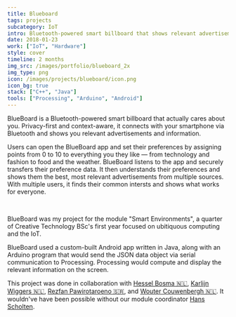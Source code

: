```yaml
---
title: Blueboard
tags: projects
subcategory: IoT
intro: Bluetooth-powered smart billboard that shows relevant advertisements and information based on who's passing by it.
date: 2018-01-23
work: ["IoT", "Hardware"]
style: cover
timeline: 2 months
img_src: /images/portfolio/blueboard_2x
img_type: png
icon: /images/projects/blueboard/icon.png
icon_bg: true
stack: ["C++", "Java"]
tools: ["Processing", "Arduino", "Android"]
---
```


BlueBoard is a Bluetooth-powered smart billboard that actually cares about you. Privacy-first and context-aware, it connects with your smartphone via Bluetooth and shows you relevant advertisements and information.

<!--more-->

Users can open the BlueBoard app and set their preferences by assigning points from 0 to 10 to everything you they like — from technology and fashion to food and the weather. BlueBoard listens to the app and securely transfers their preference data. It then understands their preferences and shows them the best, most relevant advertisements from multiple sources. With multiple users, it finds their common intersts and shows what works for everyone.

<div class="two-images">
  <img alt="" src="/images/projects/blueboard/1.jpg">
  <img alt="" src="/images/projects/blueboard/2.jpg">
</div>

BlueBoard was my project for the module "Smart Environments", a quarter of Creative Technology BSc's first year focused on ubitiquous computing and the IoT.

BlueBoard used a custom-built Android app written in Java, along with an Arduino program that would send the JSON data object via serial communication to Processing. Processing would compute and display the relevant information on the screen.

<div class="image"><img alt="" src="/images/projects/blueboard/team.png"></div>

<footer>This project was done in collaboration with <a href="https://portfolio.cr.utwente.nl/student/hesselbosma/">Hessel Bosma 🇳🇱</a>, <a href="https://portfolio.cr.utwente.nl/student/kmw/">Karlijn Wiggers 🇳🇱</a>, <a href="https://portfolio.cr.utwente.nl/student/pawirotaroenorzg/">Rezfan Pawirotaroeno 🇸🇷</a>, and <a href="https://portfolio.cr.utwente.nl/student/wcouwenbergh/">Wouter Couwenbergh 🇳🇱</a>. It wouldn've have been possible without our module coordinator <a href="http://wwwhome.ewi.utwente.nl/~scholten/" target="_blank" rel="noopener noreferrer">Hans Scholten</a>.</footer>
